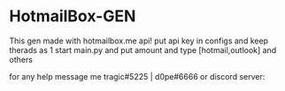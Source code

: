 # HotmailBox-GEN

This gen made with hotmailbox.me api!
put api key in configs and keep therads as 1
start main.py and put amount and type [hotmail,outlook] and others

for any help message me tragic#5225 | d0pe#6666
or discord server:[ ](https://discord.gg/secured)
